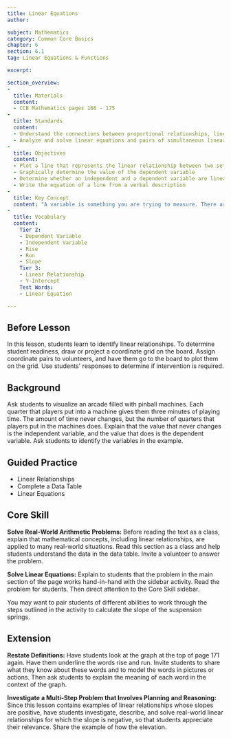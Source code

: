 ```yaml
---
title: Linear Equations
author:

subject: Mathematics
category: Common Core Basics
chapter: 6
section: 6.1
tag: Linear Equations & Functions

excerpt:

section_overview:
-
  title: Materials
  content:
  - CCB Mathematics pages 166 - 175
-
  title: Standards
  content:
  - Understand the connections between proportional relationships, lines, and linear equations. 
  - Analyze and solve linear equations and pairs of simultaneous linear equations.
-
  title: Objectives
  content:
  - Plot a line that represents the linear relationship between two sets of numbers
  - Graphically determine the value of the dependent variable
  - Determine whether an independent and a dependent variable are linearly related
  - Write the equation of a line from a verbal description
-
  title: Key Concept
  content: "A variable is something you are trying to measure. There are two kinds of variables, independent and dependent. An independent variable has a value that remains the same. That is, it is not affected by a dependent variable. A dependent variable is a value that depends on other factors."
-
  title: Vocabulary
  content:
    Tier 2:
    - Dependent Variable
    - Independent Variable
    - Rise
    - Run
    - Slope
    Tier 3:
    - Linear Relationship
    - Y-Intercept
    Test Words:
    - Linear Equation

---
```

## Before Lesson

In this lesson, students learn to identify linear relationships. To determine student readiness, draw or project a coordinate grid on the board. Assign coordinate pairs to volunteers, and have them go to the board to plot them on the grid. Use students' responses to determine if intervention is required.

## Background

Ask students to visualize an arcade filled with pinball machines. Each quarter that players put into a machine gives them three minutes of playing time. The amount of time never changes, but the number of quarters that players put in the machines does. Explain that the value that never changes is the independent variable, and the value that does is the dependent variable. Ask students to identify the variables in the example.

## Guided Practice

- Linear Relationships
- Complete a Data Table
- Linear Equations

## Core Skill

**Solve Real-World Arithmetic Problems:** Before reading the text as a class, explain that mathematical concepts, including linear relationships, are applied to many real-world situations. Read this section as a class and help students understand the data in the data table. Invite a volunteer to answer the problem.

**Solve Linear Equations:** Explain to students that the problem in the main section of the page works hand-in-hand with the sidebar activity. Read the problem for students. Then direct attention to the Core Skill sidebar.

You may want to pair students of different abilities to work through the steps outlined in the activity to calculate the slope of the suspension springs.

## Extension

**Restate Definitions:** Have students look at the graph at the top of page 171 again. Have them underline the words rise and run. Invite students to share what they know about these words and to model the words in pictures or actions. Then ask students to explain the meaning of each word in the context of the graph.

**Investigate a Multi-Step Problem that Involves Planning and Reasoning:** Since this lesson contains examples of linear relationships whose slopes are positive, have students investigate, describe, and solve real-world linear relationships for which the slope is negative, so that students appreciate their relevance. Share the example of how the elevation.
